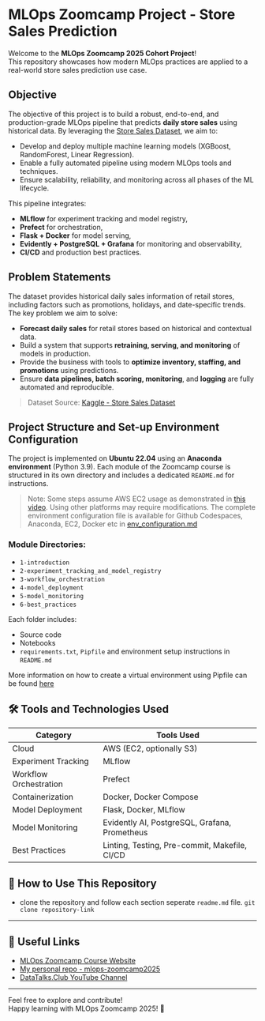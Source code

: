 # MLOps Zoomcamp Project - Store Sales Prediction

Welcome to the **MLOps Zoomcamp 2025 Cohort Project**!  
This repository showcases how modern MLOps practices are applied to a real-world store sales prediction use case.


## Objective
The objective of this project is to build a robust, end-to-end, and production-grade MLOps pipeline that predicts **daily store sales** using historical data. By leveraging the [Store Sales Dataset](https://www.kaggle.com/datasets/abhishekjaiswal4896/store-sales-dataset/data), we aim to:

- Develop and deploy multiple machine learning models (XGBoost, RandomForest, Linear Regression).
- Enable a fully automated pipeline using modern MLOps tools and techniques.
- Ensure scalability, reliability, and monitoring across all phases of the ML lifecycle.

This pipeline integrates:
- **MLflow** for experiment tracking and model registry,
- **Prefect** for orchestration,
- **Flask + Docker** for model serving,
- **Evidently + PostgreSQL + Grafana** for monitoring and observability,
- **CI/CD** and production best practices.


## Problem Statements
The dataset provides historical daily sales information of retail stores, including factors such as promotions, holidays, and date-specific trends. The key problem we aim to solve:

- **Forecast daily sales** for retail stores based on historical and contextual data.
- Build a system that supports **retraining, serving, and monitoring** of models in production.
- Provide the business with tools to **optimize inventory, staffing, and promotions** using predictions.
- Ensure **data pipelines, batch scoring, monitoring**, and **logging** are fully automated and reproducible.

> Dataset Source: [Kaggle - Store Sales Dataset](https://www.kaggle.com/datasets/abhishekjaiswal4896/store-sales-dataset/data)


## Project Structure and Set-up Environment Configuration
The project is implemented on **Ubuntu 22.04** using an **Anaconda environment** (Python 3.9). Each module of the Zoomcamp course is structured in its own directory and includes a dedicated `README.md` for instructions.

> Note: Some steps assume AWS EC2 usage as demonstrated in [this video](https://www.youtube.com/watch?v=IXSiYkP23zo&list=PL3MmuxUbc_hIUISrluw_A7wDSmfOhErJK&index=4). Using other platforms may require modifications.
> The complete environment configuration file is available for Github Codespaces, Anaconda, EC2, Docker etc in [env_configuration.md](./env_configuration.md)

### Module Directories:

 - `1-introduction`
 - `2-experiment_tracking_and_model_registry`
 - `3-workflow_orchestration`
 - `4-model_deployment`
 - `5-model_monitoring`
 - `6-best_practices`

Each folder includes:
- Source code
- Notebooks
- `requirements.txt`, `Pipfile` and environment setup instructions in `README.md`

More information on how to create a virtual environment using Pipfile can be found [here](https://stackoverflow.com/questions/52171593/how-to-install-dependencies-from-a-copied-pipfile-inside-a-virtual-environment)

## 🛠 Tools and Technologies Used

| Category                  | Tools Used                                          |
|---------------------------|-----------------------------------------------------|
| Cloud                     | AWS (EC2, optionally S3)                            |
| Experiment Tracking       | MLflow                                              |
| Workflow Orchestration    | Prefect                                             |
| Containerization          | Docker, Docker Compose                             |
| Model Deployment          | Flask, Docker, MLflow                              |
| Model Monitoring          | Evidently AI, PostgreSQL, Grafana, Prometheus      |
| Best Practices            | Linting, Testing, Pre-commit, Makefile, CI/CD      |

## 🚀 How to Use This Repository
- clone the repository and follow each section seperate `readme.md` file.
`git clone repository-link`
---

## 🔗 Useful Links

- [MLOps Zoomcamp Course Website](https://datatalks.club/)
- [My personal repo - mlops-zoomcamp2025](https://github.com/MuhammadShifa/mlops-zoomcamp2025)
- [DataTalks.Club YouTube Channel](https://youtube.com/playlist?list=PL3MmuxUbc_hIUISrluw_A7wDSmfOhErJK&si=GJzG_nixJHDOoioj)  

---

Feel free to explore and contribute!  
Happy learning with MLOps Zoomcamp 2025! 🎉

